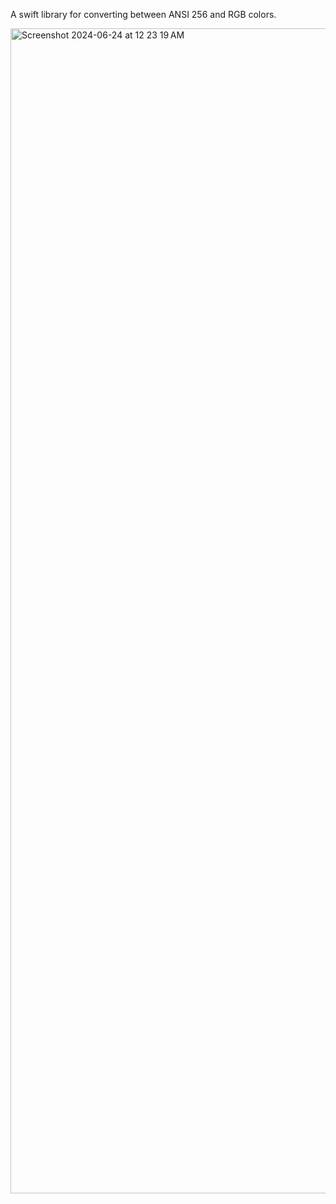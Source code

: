 A swift library for converting between ANSI 256 and RGB colors.

<img width="1864" alt="Screenshot 2024-06-24 at 12 23 19 AM" src="https://github.com/anconaesselmann/Ansi256Color/assets/5387946/c8d3da2c-d322-4c58-85ef-9442cfc40845">
